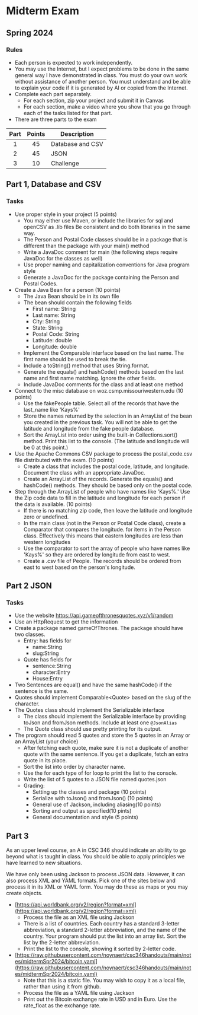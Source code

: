 # Midterm Exam
## Spring 2024

### Rules

- Each person is expected to work independently.
- You may use the Internet, but I expect problems to be done in the same general way I have demonstrated in class.  You must do your own work without assistance of another person.  You must understand and be able to explain your code if it is generated by AI or copied from the Internet.
- Complete each part separately. 
	- For each section, zip your project and submit it in Canvas
	- For each section, make a video where you show that you go through each of the tasks listed for that part.
- There are three parts to the exam

| Part | Points | Description      |
| :--: | :----: | ---------------- |
|  1   |   45   | Database and CSV |
|  2   |   45   | JSON             |
|  3   |   10   | Challenge        |

## Part 1, Database and CSV

### Tasks

- Use proper style in your project (5 points)
	- You may either use Maven, or include the libraries for sql and openCSV as .lib files  Be consistent and do both libraries in the same way.
	- The Person and Postal Code classes should be in a package that is different than the package with your main() method
	- Write a JavaDoc comment for main (the following steps require JavaDoc for the classes as well)
	- Use proper naming and capitalization conventions for Java program style
	- Generate a JavaDoc for the package containing the Person and Postal Codes.
- Create a Java Bean for a person (10 points)
	- The Java Bean should be in its own file
	-  The bean should contain the following fields
		- First name: String
		- Last name: String
		- City: String
		- State: String
		- Postal Code: String
		- Latitude: double
		- Longitude: double
	- Implement the Comparable<T> interface based on the last name.  The first name should be used to break the tie.
	- Include a toString() method that uses String.format.
	- Generate the equals() and hashCode() methods based on the last name and first name matching.  Ignore the other fields.
	- Include JavaDoc comments for the class and at least one method
- Connect to the misc database on woz.csmp.missouriwestern.edu (10 points)
	- Use the fakePeople table.  Select all of the records that have the last_name like 'Kays%'
	- Store the names returned by the selection in an ArrayList of the bean you created in the previous task.  You will not be able to get the latitude and longitude from the fake people database.
	- Sort the ArrayList into order using the built-in Collections.sort() method.  Print this list to the console.  (The latitude and longitude will be 0 at this point.)
- Use the Apache Commons CSV package to process the postal_code.csv file distributed with the exam.  (10 points)
	- Create a class that includes the postal code, latitude, and longitude.  Document the class with an appropriate JavaDoc.
	- Create an ArrayList of the records.  Generate the equals() and hashCode() methods.  They should be based only on the postal code.
- Step through the ArrayList of people who have names like 'Kays%.'  Use the Zip code data to fill in the latitude and longitude for each person if the data is available.  (10 points)
	- If there is no matching zip code, then leave the latitude and longitude zero or undefined.
	- In the main class (not in the Person or Postal Code class), create a Comparator that compares the longitude. for items in the Person class.  Effectively this means that eastern longitudes are less than western longitudes
	- Use the comparator to sort the array of people who have names like 'Kays%' so they are ordered by longitude from east to west.
	- Create a .csv file of People.  The records should be ordered from east to west based on the person's longitude.

## Part 2 JSON

### Tasks

- Use the website https://api.gameofthronesquotes.xyz/v1/random
- Use an HttpRequest to get the information
- Create a package named gameOfThrones.  The package should have two classes.
	- Entry: has fields for
		- name:String
		- slug:String
	- Quote has fields for
		- sentence:String
		- character:Entry
		- House:Entry
- Two Sentences are equal() and have the same hashCode() if the sentence is the same.
- Quotes should implement Comparable&lt;Quote&gt; based on the slug of the character.
- The Quotes class should implement the Serializable interface
	- The class should implement the Serializable interface by providing toJson and fromJson methods. Include at least one `@JsonAlias`
	- The Quote class should use pretty printing for its output.
- The program should read 5 quotes and store the 5 quotes in an Array or an ArrayList (your choice)
	- After fetching each quote, make sure it is not a duplicate of another quote with the same sentence.  If you get a duplicate, fetch an extra quote in its place.
	- Sort the list into order by character name.
	- Use the for each type of for loop to print the list to the console.
	- Write the list of 5 quotes to a JSON file named quotes.json
	- Grading:
    	- Setting up the classes and package (10 points)
    	- Serialize with toJson() and fromJson() (10 points)
    	- General use of Jackson, including aliasing(10 points)
    	- Sorting and output as specified(10 pints)
    	- General documentation and style (5 points)  

## Part 3

As an upper level course, an A in CSC 346 should indicate an ability to go beyond what is taught in class.  You should be able to apply principles we have learned to new situations.

We have only been using Jackson to process JSON data.  However, it can also process XML and YAML formats.  Pick one of the sites below and process it in its XML or YAML form.  You may do these as maps or you may create objects.  

- [https://api.worldbank.org/v2/region?format=xml](https://api.worldbank.org/v2/region?format=xml)
	- Process the file as an XML file using Jackson
	- There is a list of countries.  Each country has a standard 3-letter abbreviation, a standard 2-letter abbreviation, and the name of the country.   Your program should put the list into an array list.  Sort the list by the 2-letter abbreviation.  
	- Print the list to the console, showing it sorted by 2-letter code.
- [https://raw.githubusercontent.com/noynaert/csc346handouts/main/notes/midtermSpr2024/bitcoin.yaml](https://raw.githubusercontent.com/noynaert/csc346handouts/main/notes/midtermSpr2024/bitcoin.yaml)
  - Note that this is a static file.  You may wish to copy it as a local file, rather than using it from github.
  - Process the file as a YAML file using Jackson
  - Print out the Bitcoin exchange rate in USD and in Euro.  Use the rate_float as the exchange rate.